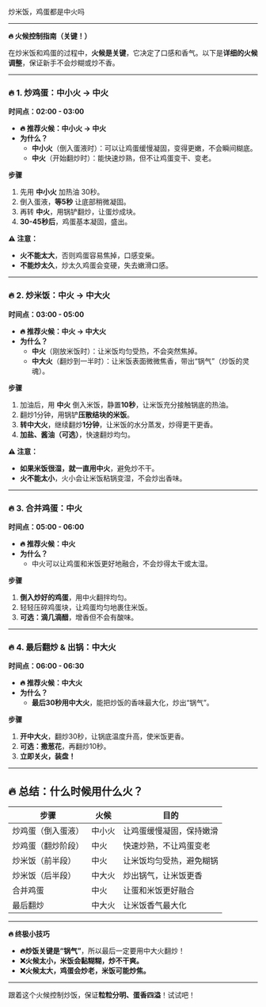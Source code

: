 炒米饭，鸡蛋都是中火吗

---

**🔥 火候控制指南（关键！）**  

在炒米饭和鸡蛋的过程中，**火候是关键**，它决定了口感和香气。以下是**详细的火候调整**，保证新手不会炒糊或炒不香。

---

### **🔥 1. 炒鸡蛋：中小火 → 中火**
**时间点：02:00 - 03:00**
- **🔥 推荐火候：中小火 → 中火**
- **为什么？**
  - **中小火**（倒入蛋液时）：可以让鸡蛋缓慢凝固，变得更嫩，不会瞬间糊底。
  - **中火**（开始翻炒时）：能快速炒熟，但不让鸡蛋变干、变老。

**步骤**
1. 先用 **中小火** 加热油 30秒。
2. 倒入蛋液，**等5秒** 让底部稍微凝固。
3. 再转 **中火**，用锅铲翻炒，让蛋炒成块。
4. **30-45秒后**，鸡蛋基本凝固，盛出。

**⚠️ 注意：**
- **火不能太大**，否则鸡蛋容易焦掉，口感变柴。
- **不能炒太久**，炒太久鸡蛋会变硬，失去嫩滑口感。

---

### **🔥 2. 炒米饭：中火 → 中大火**
**时间点：03:00 - 05:00**
- **🔥 推荐火候：中火 → 中大火**
- **为什么？**
  - **中火**（刚放米饭时）：让米饭均匀受热，不会突然焦掉。
  - **中大火**（翻炒到一半时）：让米饭表面微微焦香，带出“锅气”（炒饭的灵魂）。

**步骤**
1. 加油后，用 **中火** 倒入米饭，静置**10秒**，让米饭充分接触锅底的热油。
2. 翻炒1分钟，用锅铲**压散结块的米饭**。
3. **转中大火**，继续翻炒**1分钟**，让米饭的水分蒸发，炒得更干更香。
4. **加盐、酱油（可选）**，快速翻炒均匀。

**⚠️ 注意：**
- **如果米饭很湿，就一直用中火**，避免炒不干。
- **火不能太小**，火小会让米饭粘锅变湿，不会炒出香味。

---

### **🔥 3. 合并鸡蛋：中火**
**时间点：05:00 - 06:00**
- **🔥 推荐火候：中火**
- **为什么？**
  - 中火可以让鸡蛋和米饭更好地融合，不会炒得太干或太湿。

**步骤**
1. **倒入炒好的鸡蛋**，用中火翻拌均匀。
2. 轻轻压碎鸡蛋块，让鸡蛋均匀地裹住米饭。
3. **可选：滴几滴醋**，增香但不会有酸味。

---

### **🔥 4. 最后翻炒 & 出锅：中大火**
**时间点：06:00 - 06:30**
- **🔥 推荐火候：中大火**
- **为什么？**
  - **最后30秒用中大火**，能把炒饭的香味最大化，炒出“锅气”。

**步骤**
1. **开中大火**，翻炒30秒，让锅底温度升高，使米饭更香。
2. **可选：撒葱花**，再翻炒10秒。
3. **立即关火，装盘！**

---

## **🔥 总结：什么时候用什么火？**
| 步骤 | 火候 | 目的 |
|------|------|------|
| 炒鸡蛋（倒入蛋液） | 中小火 | 让鸡蛋缓慢凝固，保持嫩滑 |
| 炒鸡蛋（翻炒阶段） | 中火 | 快速炒熟，不让鸡蛋变老 |
| 炒米饭（前半段） | 中火 | 让米饭均匀受热，避免糊锅 |
| 炒米饭（后半段） | 中大火 | 炒出锅气，让米饭更香 |
| 合并鸡蛋 | 中火 | 让蛋和米饭更好融合 |
| 最后翻炒 | 中大火 | 让米饭香气最大化 |

---

**🔥 终极小技巧**
- **🔥炒饭关键是“锅气”**，所以最后一定要用中大火翻炒！  
- **❌火候太小，米饭会黏糊糊，炒不干爽。**  
- **❌火候太大，鸡蛋会炒老，米饭可能炒焦。**  

---

跟着这个火候控制炒饭，保证**粒粒分明、蛋香四溢**！试试吧！